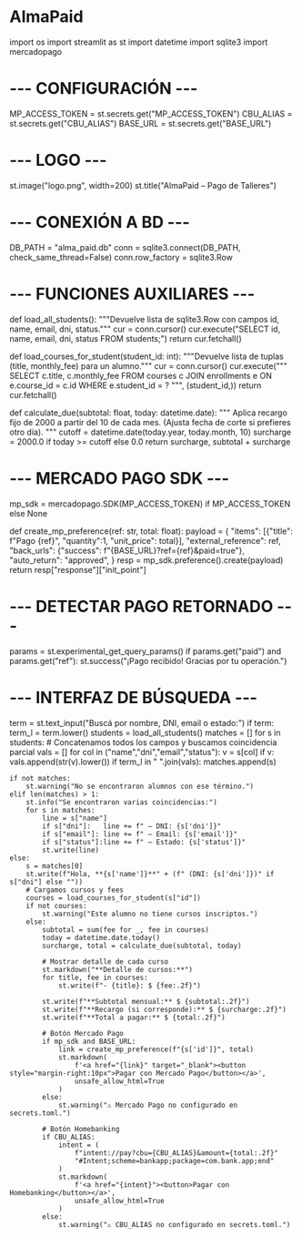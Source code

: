 # AlmaPaid

import os
import streamlit as st
import datetime
import sqlite3
import mercadopago

# --- CONFIGURACIÓN ---
MP_ACCESS_TOKEN = st.secrets.get("MP_ACCESS_TOKEN")
CBU_ALIAS       = st.secrets.get("CBU_ALIAS")
BASE_URL        = st.secrets.get("BASE_URL")

# --- LOGO ---
st.image("logo.png", width=200)
st.title("AlmaPaid – Pago de Talleres")

# --- CONEXIÓN A BD ---
DB_PATH = "alma_paid.db"
conn = sqlite3.connect(DB_PATH, check_same_thread=False)
conn.row_factory = sqlite3.Row

# --- FUNCIONES AUXILIARES ---
def load_all_students():
    """Devuelve lista de sqlite3.Row con campos id, name, email, dni, status."""
    cur = conn.cursor()
    cur.execute("SELECT id, name, email, dni, status FROM students;")
    return cur.fetchall()

def load_courses_for_student(student_id: int):
    """Devuelve lista de tuplas (title, monthly_fee) para un alumno."""
    cur = conn.cursor()
    cur.execute("""
        SELECT c.title, c.monthly_fee
          FROM courses c
          JOIN enrollments e ON e.course_id = c.id
         WHERE e.student_id = ?
    """, (student_id,))
    return cur.fetchall()

def calculate_due(subtotal: float, today: datetime.date):
    """
    Aplica recargo fijo de 2000 a partir del 10 de cada mes.
    (Ajusta fecha de corte si prefieres otro día).
    """
    cutoff = datetime.date(today.year, today.month, 10)
    surcharge = 2000.0 if today >= cutoff else 0.0
    return surcharge, subtotal + surcharge

# --- MERCADO PAGO SDK ---
mp_sdk = mercadopago.SDK(MP_ACCESS_TOKEN) if MP_ACCESS_TOKEN else None

def create_mp_preference(ref: str, total: float):
    payload = {
        "items": [{"title": f"Pago {ref}", "quantity":1, "unit_price": total}],
        "external_reference": ref,
        "back_urls": {"success": f"{BASE_URL}?ref={ref}&paid=true"},
        "auto_return": "approved",
    }
    resp = mp_sdk.preference().create(payload)
    return resp["response"]["init_point"]

# --- DETECTAR PAGO RETORNADO ---
params = st.experimental_get_query_params()
if params.get("paid") and params.get("ref"):
    st.success("¡Pago recibido! Gracias por tu operación.")

# --- INTERFAZ DE BÚSQUEDA ---
term = st.text_input("Buscá por nombre, DNI, email o estado:")
if term:
    term_l = term.lower()
    students = load_all_students()
    matches = []
    for s in students:
        # Concatenamos todos los campos y buscamos coincidencia parcial
        vals = []
        for col in ("name","dni","email","status"):
            v = s[col]
            if v:
                vals.append(str(v).lower())
        if term_l in " ".join(vals):
            matches.append(s)

    if not matches:
        st.warning("No se encontraron alumnos con ese término.")
    elif len(matches) > 1:
        st.info("Se encontraron varias coincidencias:")
        for s in matches:
            line = s["name"]
            if s["dni"]:   line += f" – DNI: {s['dni']}"
            if s["email"]: line += f" – Email: {s['email']}"
            if s["status"]:line += f" – Estado: {s['status']}"
            st.write(line)
    else:
        s = matches[0]
        st.write(f"Hola, **{s['name']}**" + (f" (DNI: {s['dni']})" if s["dni"] else ""))
        # Cargamos cursos y fees
        courses = load_courses_for_student(s["id"])
        if not courses:
            st.warning("Este alumno no tiene cursos inscriptos.")
        else:
            subtotal = sum(fee for _, fee in courses)
            today = datetime.date.today()
            surcharge, total = calculate_due(subtotal, today)

            # Mostrar detalle de cada curso
            st.markdown("**Detalle de cursos:**")
            for title, fee in courses:
                st.write(f"- {title}: $ {fee:.2f}")

            st.write(f"**Subtotal mensual:** $ {subtotal:.2f}")
            st.write(f"**Recargo (si corresponde):** $ {surcharge:.2f}")
            st.write(f"**Total a pagar:** $ {total:.2f}")

            # Botón Mercado Pago
            if mp_sdk and BASE_URL:
                link = create_mp_preference(f"{s['id']}", total)
                st.markdown(
                    f'<a href="{link}" target="_blank"><button style="margin-right:10px">Pagar con Mercado Pago</button></a>',
                    unsafe_allow_html=True
                )
            else:
                st.warning("⚠️ Mercado Pago no configurado en secrets.toml.")

            # Botón Homebanking
            if CBU_ALIAS:
                intent = (
                    f"intent://pay?cbu={CBU_ALIAS}&amount={total:.2f}"
                    "#Intent;scheme=bankapp;package=com.bank.app;end"
                )
                st.markdown(
                    f'<a href="{intent}"><button>Pagar con Homebanking</button></a>',
                    unsafe_allow_html=True
                )
            else:
                st.warning("⚠️ CBU_ALIAS no configurado en secrets.toml.")
